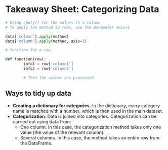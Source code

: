 # Takeaway Sheet: Categorizing Data

```python
# Using apply() for the values in a column
# To apply the method to rows, use the parameter axis=1

data['column'].apply(method)
data['column'].apply(method, axis=1)
```

```python
# function for a row

def function(row):
		info1 = row['column1']
		info2 = row['column2']

		# Then the values are processed
```

## Ways to tidy up data

- **Creating a dictionary for categories.** In the dictionary, every category name is matched with a number, which is then used in the main dataset.
- **Categorization**. Data is joined into categories. Categorization can be carried out using data from:
    - One column. In this case, the categorization method takes only one value (the value of the relevant column).
    - Several columns. In this case, the method takes an entire row from the DataFrame.